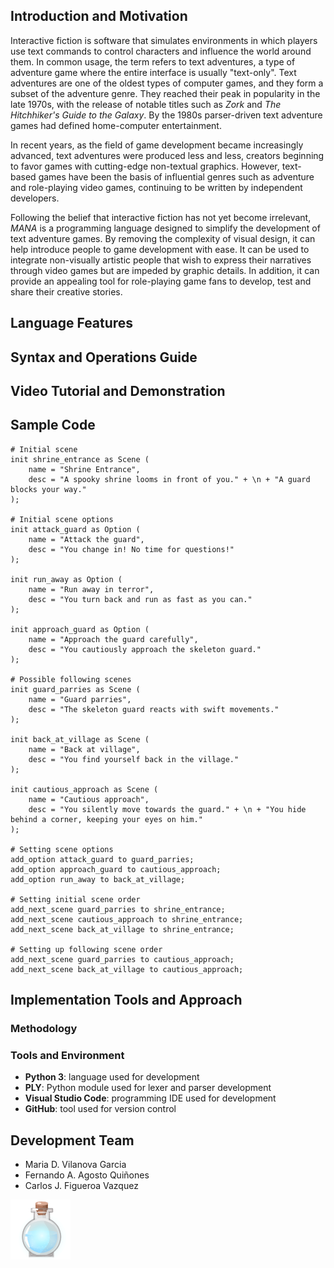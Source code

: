 ## Introduction and Motivation ##

Interactive fiction is software that simulates environments in which players use text commands to control characters and influence the world around them. In common usage, the term refers to text adventures, a type of adventure game where the entire interface is usually "text-only". Text adventures are one of the oldest types of computer games, and they form a subset of the adventure genre. They reached their peak in popularity in the late 1970s, with the release of notable titles such as _Zork_ and _The Hitchhiker's Guide to the Galaxy_. By the 1980s parser-driven text adventure games had defined home-computer entertainment.

In recent years, as the field of game development became increasingly advanced, text adventures were produced less and less, creators beginning to favor games with cutting-edge non-textual graphics. However, text-based games have been the basis of influential genres such as adventure and role-playing video games, continuing to be written by independent developers.

Following the belief that interactive fiction has not yet become irrelevant, _MANA_ is a programming language designed to simplify the development of text adventure games. By removing the complexity of visual design, it can help introduce people to game development with ease. It can be used to integrate non-visually artistic people that wish to express their narratives through video games but are impeded by graphic details. In addition, it can provide an appealing tool for role-playing game fans to develop, test and share their creative stories.

## Language Features ##


## Syntax and Operations Guide ##


## Video Tutorial and Demonstration ##


## Sample Code ##
```
# Initial scene
init shrine_entrance as Scene (
	name = "Shrine Entrance",
	desc = "A spooky shrine looms in front of you." + \n + "A guard blocks your way."
);

# Initial scene options
init attack_guard as Option (
	name = "Attack the guard",
	desc = "You change in! No time for questions!"
);

init run_away as Option (
	name = "Run away in terror",
	desc = "You turn back and run as fast as you can."
);

init approach_guard as Option (
	name = "Approach the guard carefully",
	desc = "You cautiously approach the skeleton guard."
);

# Possible following scenes
init guard_parries as Scene (
	name = "Guard parries",
	desc = "The skeleton guard reacts with swift movements."
);

init back_at_village as Scene (
	name = "Back at village",
	desc = "You find yourself back in the village."
);

init cautious_approach as Scene (
	name = "Cautious approach",
	desc = "You silently move towards the guard." + \n + "You hide behind a corner, keeping your eyes on him."
);

# Setting scene options
add_option attack_guard to guard_parries;
add_option approach_guard to cautious_approach;
add_option run_away to back_at_village;

# Setting initial scene order
add_next_scene guard_parries to shrine_entrance;
add_next_scene cautious_approach to shrine_entrance;
add_next_scene back_at_village to shrine_entrance;

# Setting up following scene order
add_next_scene guard_parries to cautious_approach;
add_next_scene back_at_village to cautious_approach;
```


## Implementation Tools and Approach ##
### Methodology ###

### Tools and Environment ###
- **Python 3**: language used for development
- **PLY**: Python module used for lexer and parser development
- **Visual Studio Code**: programming IDE used for development
- **GitHub**: tool used for version control

## Development Team ##
- Maria D. Vilanova Garcia
- Fernando A. Agosto Quiñones
- Carlos J. Figueroa Vazquez

![MANA Logo](Logo.png)
